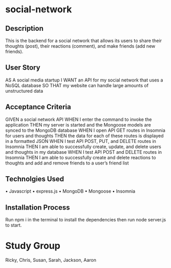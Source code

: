# social-network
## Description 
This is the backend for a social network that allows its users to share their thoughts (post), their reactions (comment), and make friends (add new friends).

## User Story
AS A social media startup
I WANT an API for my social network that uses a NoSQL database
SO THAT my website can handle large amounts of unstructured data

## Acceptance Criteria
GIVEN a social network API
WHEN I enter the command to invoke the application
THEN my server is started and the Mongoose models are synced to the MongoDB database
WHEN I open API GET routes in Insomnia for users and thoughts
THEN the data for each of these routes is displayed in a formatted JSON
WHEN I test API POST, PUT, and DELETE routes in Insomnia
THEN I am able to successfully create, update, and delete users and thoughts in my database
WHEN I test API POST and DELETE routes in Insomnia
THEN I am able to successfully create and delete reactions to thoughts and add and remove friends to a user’s friend list

## Technolgies Used
• Javascript
• express.js
• MongoDB
• Mongoose
• Insomnia

## Installation Process
Run npm i in the terminal to install the dependencies then run node server.js to start.


# Study Group

Ricky, Chris, Susan, Sarah, Jackson, Aaron


